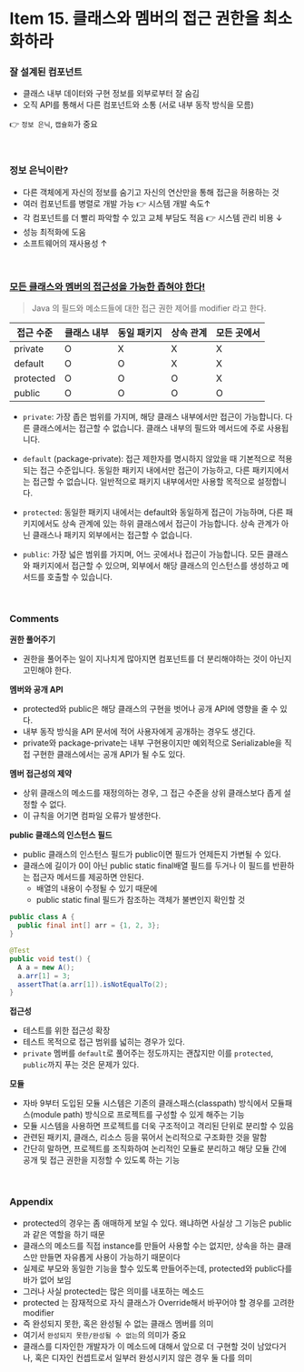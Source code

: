 # Item 15. 클래스와 멤버의 접근 권한을 최소화하라

### 잘 설계된 컴포넌트

-   클래스 내부 데이터와 구현 정보를 외부로부터 잘 숨김
-   오직 API를 통해서 다른 컴포넌트와 소통 (서로 내부 동작 방식을 모름)

👉 `정보 은닉`, `캡슐화`가 중요

<br/>

### 정보 은닉이란?

-   다른 객체에게 자신의 정보를 숨기고 자신의 연산만을 통해 접근을 허용하는 것
-   여러 컴포넌트를 병렬로 개발 가능 👉 시스템 개발 속도↑
-   각 컴포넌트를 더 빨리 파악할 수 있고 교체 부담도 적음 👉 시스템 관리 비용 ↓
-   성능 최적화에 도움
-   소프트웨어의 재사용성 ↑

<br/>

### <u>모든 클래스와 멤버의 접근성을 가능한 좁혀야 한다!</u>

> Java 의 필드와 메소드들에 대한 접근 권한 제어를 modifier 라고 한다.

| 접근 수준 | 클래스 내부 | 동일 패키지 | 상속 관계 | 모든 곳에서 |
| --------- | ----------- | ----------- | --------- | ----------- |
| private   | O           | X           | X         | X           |
| default   | O           | O           | X         | X           |
| protected | O           | O           | O         | X           |
| public    | O           | O           | O         | O           |

-   `private`: 가장 좁은 범위를 가지며, 해당 클래스 내부에서만 접근이 가능합니다. 다른 클래스에서는 접근할 수 없습니다. 클래스 내부의 필드와 메서드에 주로 사용됩니다.

-   `default` (package-private): 접근 제한자를 명시하지 않았을 때 기본적으로 적용되는 접근 수준입니다. 동일한 패키지 내에서만 접근이 가능하고, 다른 패키지에서는 접근할 수 없습니다. 일반적으로 패키지 내부에서만 사용할 목적으로 설정합니다.

-   `protected`: 동일한 패키지 내에서는 default와 동일하게 접근이 가능하며, 다른 패키지에서도 상속 관계에 있는 하위 클래스에서 접근이 가능합니다. 상속 관계가 아닌 클래스나 패키지 외부에서는 접근할 수 없습니다.

-   `public`: 가장 넓은 범위를 가지며, 어느 곳에서나 접근이 가능합니다. 모든 클래스와 패키지에서 접근할 수 있으며, 외부에서 해당 클래스의 인스턴스를 생성하고 메서드를 호출할 수 있습니다.

<br/>

### Comments

**권한 풀어주기**

-   권한을 풀어주는 일이 지나치게 많아지면 컴포넌트를 더 분리해야하는 것이 아닌지 고민해야 한다.

**멤버와 공개 API**

-   protected와 public은 해당 클래스의 구현을 벗어나 공개 API에 영향을 줄 수 있다.
-   내부 동작 방식을 API 문서에 적어 사용자에게 공개하는 경우도 생긴다.
-   private와 package-private는 내부 구현용이지만 예외적으로 Serializable을 직접 구현한 클래스에서는 공개 API가 될 수도 있다.

**멤버 접근성의 제약**

-   상위 클래스의 메소드를 재정의하는 경우, 그 접근 수준을 상위 클래스보다 좁게 설정할 수 없다.
-   이 규칙을 어기면 컴파일 오류가 발생한다.

**public 클래스의 인스턴스 필드**

-   public 클래스의 인스턴스 필드가 public이면 필드가 언제든지 가변될 수 있다.
-   클래스에 길이가 0이 아닌 public static final배열 필드를 두거나 이 필드를 반환하는 접근자 메서드를 제공하면 안된다.
    -   배열의 내용이 수정될 수 있기 때문에
    -   public static final 필드가 참조하는 객체가 불변인지 확인할 것

```java
public class A {
  public final int[] arr = {1, 2, 3};
}

@Test
public void test() {
  A a = new A();
  a.arr[1] = 3;
  assertThat(a.arr[1]).isNotEqualTo(2);
}
```

**접근성**

-   테스트를 위한 접근성 확장
-   테스트 목적으로 접근 범위를 넓히는 경우가 있다.
-   `private` 멤버를 `default`로 풀어주는 정도까지는 괜찮지만 이를 `protected`, `public`까지 푸는 것은 문제가 있다.

**모듈**

-   자바 9부터 도입된 모듈 시스템은 기존의 클래스패스(classpath) 방식에서 모듈패스(module path) 방식으로 프로젝트를 구성할 수 있게 해주는 기능
-   모듈 시스템을 사용하면 프로젝트를 더욱 구조적이고 격리된 단위로 분리할 수 있음
-   관련된 패키지, 클래스, 리소스 등을 묶어서 논리적으로 구조화한 것을 말함
-   간단히 말하면, 프로젝트를 조직화하여 논리적인 모듈로 분리하고 해당 모듈 간에 공개 및 접근 권한을 지정할 수 있도록 하는 기능

<br/>

### Appendix

-   protected의 경우는 좀 애매하게 보일 수 있다. 왜냐하면 사실상 그 기능은 public과 같은 역할을 하기 때문
-   클래스의 메소드를 직접 instance를 만들어 사용할 수는 없지만, 상속을 하는 클래스만 만들면 자유롭게 사용이 가능하기 때문이다
-   실제로 부모와 동일한 기능을 할수 있도록 만들어주는데, protected와 public다를 바가 없어 보임
-   그러나 사실 protected는 많은 의미를 내포하는 메소드
-   protected 는 잠재적으로 자식 클래스가 Override해서 바꾸어야 할 경우를 고려한 modifier
-   즉 완성되지 못한, 혹은 완성될 수 없는 클래스 멤버를 의미
-   여기서 `완성되지 못한/완성될 수 없는`의 의미가 중요
-   클래스를 디자인한 개발자가 이 메소드에 대해서 앞으로 더 구현할 것이 남았다거나, 혹은 디자인 컨셉트로서 일부러 완성시키지 않은 경우 둘 다를 의미